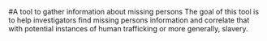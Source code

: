 #A tool to gather information about missing persons
The goal of this tool is to help investigators find missing persons information and correlate that with potential instances of human trafficking or more generally, slavery.
